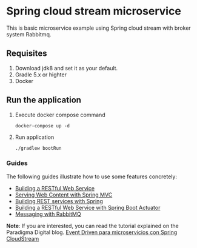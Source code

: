 # Spring cloud stream microservice
This is basic microservice example using Spring cloud stream with broker system Rabbitmq.

## Requisites
1. Download jdk8 and set it as your default.
2. Gradle 5.x or highter
3. Docker

## Run the application
1. Execute docker compose command
    ```shell script
    docker-compose up -d
    ```
2. Run application
    ```shell script
    ./gradlew bootRun
    ```

### Guides
The following guides illustrate how to use some features concretely:

* [Building a RESTful Web Service](https://spring.io/guides/gs/rest-service/)
* [Serving Web Content with Spring MVC](https://spring.io/guides/gs/serving-web-content/)
* [Building REST services with Spring](https://spring.io/guides/tutorials/bookmarks/)
* [Building a RESTful Web Service with Spring Boot Actuator](https://spring.io/guides/gs/actuator-service/)
* [Messaging with RabbitMQ](https://spring.io/guides/gs/messaging-rabbitmq/)


**Note**: If you are interested, you can read the tutorial explained on the Paradigma Digital blog. 
[Event Driven para microservicios con Spring CloudStream](https://www.paradigmadigital.com/dev/event-driven-microservicios-spring-cloud-stream/)


 
